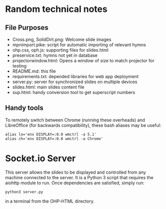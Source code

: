 Random technical notes
======================

File Purposes
-------------

- Cross.png, SolidDirt.png: Welcome slide images
- mpnimport.pike: script for automatic importing of relevant hymns
- ohp.css, oph.js: supporting files for slides.html
- preservice.txt: hymns not yet in database
- projectorwindow.html: Opens a window of size to match projector for testing
- README.md: this file
- requirements.txt: depended libraries for web app deployment
- server.py: server for synchronized slides on multiple devices
- slides.html: main slides content file
- sup.html: handy conversion tool to get superscript numbers

Handy tools
-----------

To remotely switch between Chrome (running these overheads) and LibreOffice
(for backwards compatibility), these bash aliases may be useful:

    alias lo='env DISPLAY=:0.0 wmctrl -a 5.1'
    alias ch='env DISPLAY=:0.0 wmctrl -a Chrome'


Socket.io Server
================

This server allows the slides to be displayed and controlled from any machine
connected to the server. It is a Python 3 script that requires the aiohttp
module to run. Once dependencies are satisfied, simply run:

    python3 server.py
    
in a terminal from the OHP-HTML directory.
